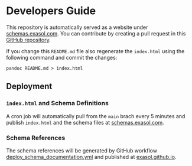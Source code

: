 # Developers Guide

This repository is automatically served as a website under [schemas.exasol.com](https://schemas.exasol.com). You can contribute by creating a pull request in this [GitHub repository](https://github.com/exasol/schemas).

If you change this `README.md` file also regenerate the `index.html` using the following command and commit the changes:

```shell
pandoc README.md > index.html
```

## Deployment

### `index.html` and Schema Definitions

A cron job will automatically pull from the `main` brach every 5 minutes and publish `index.html` and the schema files at [schemas.exasol.com](https://schemas.exasol.com).

### Schema References

The schema references will be generated by GitHub workflow [deploy_schema_documentation.yml](../.github/workflows/deploy_schema_documentation.yml) and published at [exasol.github.io](https://exasol.github.io/schemas/edml-1.5.0/index.html).
